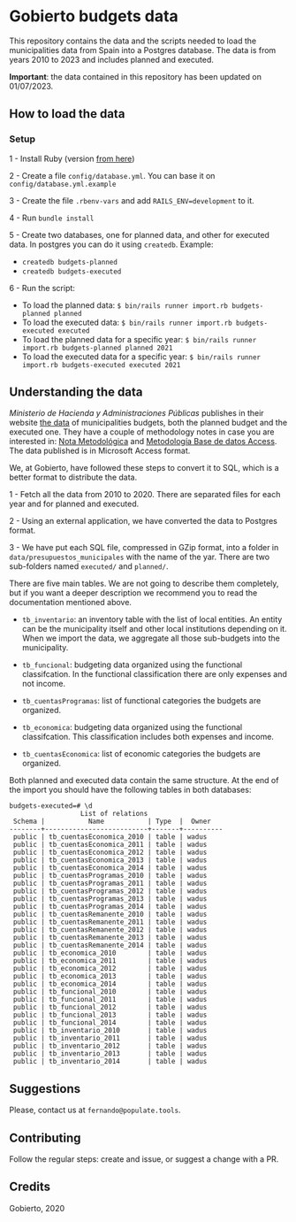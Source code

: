 # Gobierto budgets data

This repository contains the data and the scripts needed to load the municipalities data from Spain
into a Postgres database. The data is from years 2010 to 2023 and includes planned and executed.

**Important**: the data contained in this repository has been updated on 01/07/2023.

## How to load the data

### Setup

1 - Install Ruby (version [from here](https://github.com/PopulateTools/gobierto-budgets-data/blob/master/.ruby-version))

2 - Create a file `config/database.yml`. You can base it on `config/database.yml.example`

3 - Create the file `.rbenv-vars` and add `RAILS_ENV=development` to it.

4 - Run `bundle install`

5 - Create two databases, one for planned data, and other for executed data. In postgres you can
do it using `createdb`. Example:
  - `createdb budgets-planned`
  - `createdb budgets-executed`

6 - Run the script:
  - To load the planned data: `$ bin/rails runner import.rb budgets-planned planned`
  - To load the executed data: `$ bin/rails runner import.rb budgets-executed executed`
  - To load the planned data for a specific year: `$ bin/rails runner import.rb budgets-planned planned 2021`
  - To load the executed data for a specific year: `$ bin/rails runner import.rb budgets-executed executed 2021`

## Understanding the data

_Ministerio de Hacienda y Administraciones Públicas_ publishes in their website [the data](https://serviciostelematicosext.hacienda.gob.es/SGFAL/CONPREL) of municipalities budgets, both the planned budget and the executed one. They have a couple of methodology notes in case you are interested in: [Nota Metodológica](https://serviciostelematicosext.hacienda.gob.es/SGCAL/CONPREL/Consulta/DescargaFichero?CCAA=&TipoDato=Presupuestos&Ejercicio=2019&TipoPublicacion=Access) and [Metodología Base de datos Access](https://serviciostelematicosext.hacienda.gob.es/SGCAL/CONPREL/Consulta/DescargaFicheroMetodologico?idFichero=809).  The data published is in Microsoft Access format.

We, at Gobierto, have followed these steps to convert it to SQL, which is a better format to
distribute the data.

1 - Fetch all the data from 2010 to 2020. There are separated files for each year and for planned
and executed.

2 - Using an external application, we have converted the data to Postgres format.

3 - We have put each SQL file, compressed in GZip format, into a folder in
`data/presupuestos_municipales` with the name of the yar. There are two sub-folders named
`executed/` and `planned/`.

There are five main tables. We are not going to describe them completely, but if you want a deeper
description we recommend you to read the documentation mentioned above.

- `tb_inventario`: an inventory table with the list of local entities. An entity can be the
  municipality itself and other local institutions depending on it. When we import the data, we
  aggregate all those sub-budgets into the municipality.

- `tb_funcional`: budgeting data organized using the functional classifcation. In the functional
  classification there are only expenses and not income.

- `tb_cuentasProgramas`: list of functional categories the budgets are organized.

- `tb_economica`: budgeting data organized using the functional classifcation. This classification
  includes both expenses and income.

- `tb_cuentasEconomica`: list of economic categories the budgets are organized.

Both planned and executed data contain the same structure. At the end of the import you should have the following tables in both databases:

```
budgets-executed=# \d
                  List of relations
 Schema |           Name           | Type  |  Owner
--------+--------------------------+-------+----------
 public | tb_cuentasEconomica_2010 | table | wadus
 public | tb_cuentasEconomica_2011 | table | wadus
 public | tb_cuentasEconomica_2012 | table | wadus
 public | tb_cuentasEconomica_2013 | table | wadus
 public | tb_cuentasEconomica_2014 | table | wadus
 public | tb_cuentasProgramas_2010 | table | wadus
 public | tb_cuentasProgramas_2011 | table | wadus
 public | tb_cuentasProgramas_2012 | table | wadus
 public | tb_cuentasProgramas_2013 | table | wadus
 public | tb_cuentasProgramas_2014 | table | wadus
 public | tb_cuentasRemanente_2010 | table | wadus
 public | tb_cuentasRemanente_2011 | table | wadus
 public | tb_cuentasRemanente_2012 | table | wadus
 public | tb_cuentasRemanente_2013 | table | wadus
 public | tb_cuentasRemanente_2014 | table | wadus
 public | tb_economica_2010        | table | wadus
 public | tb_economica_2011        | table | wadus
 public | tb_economica_2012        | table | wadus
 public | tb_economica_2013        | table | wadus
 public | tb_economica_2014        | table | wadus
 public | tb_funcional_2010        | table | wadus
 public | tb_funcional_2011        | table | wadus
 public | tb_funcional_2012        | table | wadus
 public | tb_funcional_2013        | table | wadus
 public | tb_funcional_2014        | table | wadus
 public | tb_inventario_2010       | table | wadus
 public | tb_inventario_2011       | table | wadus
 public | tb_inventario_2012       | table | wadus
 public | tb_inventario_2013       | table | wadus
 public | tb_inventario_2014       | table | wadus
```

## Suggestions

Please, contact us at `fernando@populate.tools`.

## Contributing

Follow the regular steps: create and issue, or suggest a change with a PR.

## Credits

Gobierto, 2020
